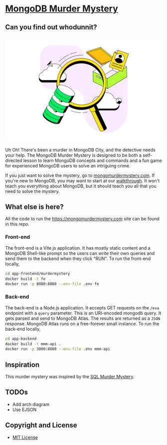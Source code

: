 # [MongoDB Murder Mystery](https://mongomurdermystery.com)

## Can you find out whodunnit?

![Description of image](./app-frontend/murdermystery/src/assets/mdb-search.png)

Uh Oh! There's been a murder in MongoDB City, and the detective needs your help.  The MongoDB Murder Mystery is designed to be both a self-directed lesson to learn MongoDB concepts and commands and a fun game for experienced MongoDB users to solve an intriguing crime.

If you just want to solve the mystery, go to [mongomurdermystery.com](https://mongomurdermystery.com). If you're new to MongoDB, you may want to start at our [walkthrough](https://mongomurdermystery.com/walkthrough). It won't teach you everything about MongoDB, but it should teach you all that you need to solve the mystery.

## What else is here?

All the code to run the https://mongomurdermystery.com site can be found in this repo.

### Front-end

The front-end is a Vite.js application. It has mostly static content and a MongoDB Shell-like prompt so the users can write their own queries and send them to the backend when they click "RUN". To run the front-end locally,

```bash
cd app-frontend/murdermystery
docker build -t fe
docker run -p 8080:8080 --env-file .env fe
```

### Back-end

The back-end is a Node.js application. It accepts GET requests on the  `/eva` endpoint with a `query` parameter. This is an URI-encoded mongodb query. It gets parsed and send to MongoDB Atlas. The results are returned as a `JSON` response. MongoDB Atlas runs on a free-forever small instance. To run the back-end locally,

```bash
cd app-backend
docker build -t mmm-api .
docker run -p 3000:8080 --env-file .env mmm-api
```

## Inspiration

This murder mystery was inspired by the [SQL Murder Mystery](https://github.com/NUKnightLab/sql-mysteries).

## TODOs

- Add arch diagram
- Use EJSON

## Copyright and License

- [MIT License](./LICENSE)
